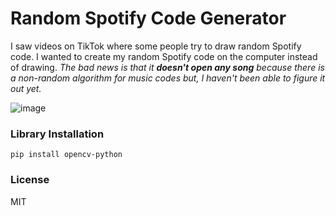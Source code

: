 # Random Spotify Code Generator

I saw videos on TikTok where some people try to draw random Spotify code. I wanted to create my random Spotify code on the computer instead of drawing. _The bad news is that it **doesn't open any song** because there is a non-random algorithm for music codes but, I haven't been able to figure it out yet._

![image](https://user-images.githubusercontent.com/58422765/131715062-784b1f6a-24af-4ccd-b2a2-6d8b423fa01b.png)

### Library Installation
```
pip install opencv-python
```

### License
MIT
